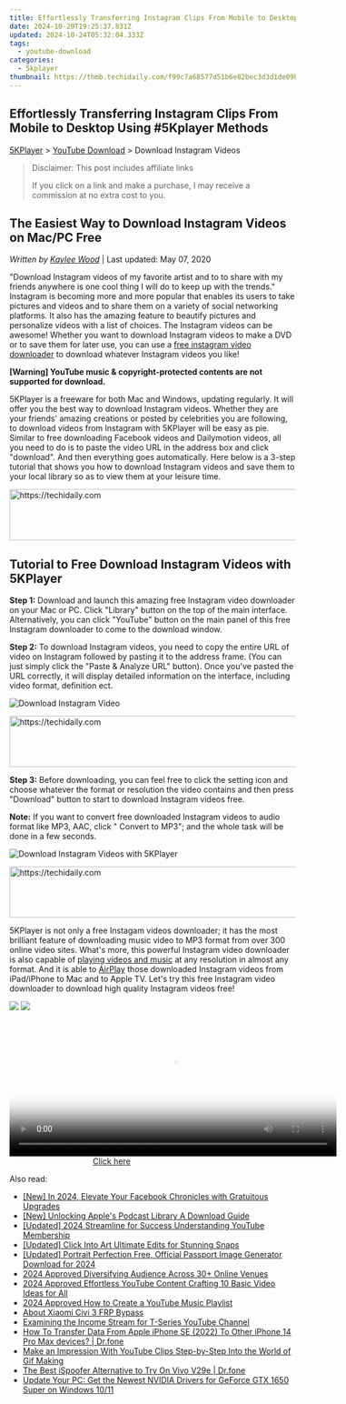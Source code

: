 ```yaml
---
title: Effortlessly Transferring Instagram Clips From Mobile to Desktop Using #5Kplayer Methods
date: 2024-10-20T19:25:37.831Z
updated: 2024-10-24T05:32:04.333Z
tags:
  - youtube-download
categories:
  - 5kplayer
thumbnail: https://thmb.techidaily.com/f99c7a68577d51b6e82bec3d3d1de09b7626e91bd216747172a72cd85e723e6d.jpg
---
```


## Effortlessly Transferring Instagram Clips From Mobile to Desktop Using #5Kplayer Methods

[5KPlayer](https://tools.techidaily.com/5kplayer/products/) \> [YouTube Download](https://tools.techidaily.com/5kplayer/youtube-download/) \> Download Instagram Videos

>  Disclaimer: This post includes affiliate links
>
>  If you click on a link and make a purchase, I may receive a commission at no extra cost to you.
>

## The Easiest Way to Download Instagram Videos on Mac/PC Free

 _Written by [Kaylee Wood](https://www.quora.com/profile/Amanda-Hu-21)_ | Last updated: May 07, 2020 

"Download Instagram videos of my favorite artist and to to share with my friends anywhere is one cool thing I will do to keep up with the trends." Instagram is becoming more and more popular that enables its users to take pictures and videos and to share them on a variety of social networking platforms. It also has the amazing feature to beautify pictures and personalize videos with a list of choices. The Instagram videos can be awesome! Whether you want to download Instagram videos to make a DVD or to save them for later use, you can use a [free instagram video downloader](https://tools.techidaily.com/5kplayer/youtube-download/) to download whatever Instagram videos you like!

**\[Warning\] YouTube music & copyright-protected contents are not supported for download.**

5KPlayer is a freeware for both Mac and Windows, updating regularly. It will offer you the best way to download Instagram videos. Whether they are your friends' amazing creations or posted by celebrities you are following, to download videos from Instagram with 5KPlayer will be easy as pie. Similar to free downloading Facebook videos and Dailymotion videos, all you need to do is to paste the video URL in the address box and click "download". And then everything goes automatically. Here below is a 3-step tutorial that shows you how to download Instagram videos and save them to your local library so as to view them at your leisure time.

<!-- affiliate ads begin -->
<a href="https://appsumo.8odi.net/c/5597632/2094418/7443" target="_top" id="2094418">
  <img src="//a.impactradius-go.com/display-ad/7443-2094418" border="0" alt="https://techidaily.com" width="728" height="90"/>
</a>
<img height="0" width="0" src="https://appsumo.8odi.net/i/5597632/2094418/7443" style="position:absolute;visibility:hidden;" border="0" />
<!-- affiliate ads end -->

## Tutorial to Free Download Instagram Videos with 5KPlayer

**Step 1:** Download and launch this amazing free Instagram video downloader on your Mac or PC. Click "Library" button on the top of the main interface. Alternatively, you can click "YouTube" button on the main panel of this free Instagram downloader to come to the download window.

**Step 2:** To download Instagram videos, you need to copy the entire URL of video on Instagram followed by pasting it to the address frame. (You can just simply click the "Paste & Analyze URL" button). Once you've pasted the URL correctly, it will display detailed information on the interface, including video format, definition ect.

![Download Instagram Video](https://www.5kplayer.com/youtube-download/img/youtube-0119-01.jpg) 

<!-- affiliate ads begin -->
<a href="https://25home.pxf.io/c/5597632/2148650/16836" target="_top" id="2148650">
  <img src="//a.impactradius-go.com/display-ad/16836-2148650" border="0" alt="https://techidaily.com" width="728" height="90"/>
</a>
<img height="0" width="0" src="https://25home.pxf.io/i/5597632/2148650/16836" style="position:absolute;visibility:hidden;" border="0" />
<!-- affiliate ads end -->

**Step 3:** Before downloading, you can feel free to click the setting icon and choose whatever the format or resolution the video contains and then press "Download" button to start to download Instagram videos free.

**Note:** If you want to convert free downloaded Instagram videos to audio format like MP3, AAC, click " Convert to MP3"; and the whole task will be done in a few seconds.

![Download Instagram Videos with 5KPlayer](https://www.5kplayer.com/youtube-download/img/5k-instagram-videos-xsy-031302.jpg) 

<!-- affiliate ads begin -->
<a href="https://appsumo.8odi.net/c/5597632/2082533/7443" target="_top" id="2082533">
  <img src="//a.impactradius-go.com/display-ad/7443-2082533" border="0" alt="https://techidaily.com" width="728" height="90"/>
</a>
<img height="0" width="0" src="https://appsumo.8odi.net/i/5597632/2082533/7443" style="position:absolute;visibility:hidden;" border="0" />
<!-- affiliate ads end -->

5KPlayer is not only a free Instagam videos downloader; it has the most brilliant feature of downloading music video to MP3 format from over 300 online video sites. What's more, this powerful Instagram video downloader is also capable of [playing videos and music](https://tools.techidaily.com/5kplayer/video-music-player/) at any resolution in almost any format. And it is able to [AirPlay](https://tools.techidaily.com/5kplayer/airplay/) those downloaded Instagram videos from iPad/iPhone to Mac and to Apple TV. Let's try this free Instagram video downloader to download high quality Instagram videos free!

[![](https://www.5kplayer.com/youtube-download/../button/freedownwhitewin.png)](https://tools.techidaily.com/5kplayer/products/) [![](https://www.5kplayer.com/youtube-download/../button/freedownbackmac.png)](https://tools.techidaily.com/5kplayer/products/)

<!-- affiliate ads begin -->
<span id="1982459">
					<video width="576" height="240" style="cursor:pointer"
           poster="//a.impactradius-go.com/display-clicktoplayimage/1982459.png"
           onclick="if(!this.playClicked){this.play();this.setAttribute('controls',true);this.playClicked=true;}">
	   <source src="//a.impactradius-go.com/display-ad/22993-1982459">
	   <img src="//a.impactradius-go.com/display-clicktoplayimage/1982459.png" style="border: none; height: 100%; width: 100%; object-fit: contain">
	</video>
	<div style="width:360px;text-align:center"><a href="javascript:window.open(decodeURIComponent('https%3A%2F%2Fhomestyler.sjv.io%2Fc%2F5597632%2F1982459%2F22993'), '_blank');void(0);">Click here</a></div>
</span>
<img height="0" width="0" src="https://imp.pxf.io/i/5597632/1982459/22993" style="position:absolute;visibility:hidden;" border="0" />
<!-- affiliate ads end -->

<ins class="adsbygoogle"
     style="display:block"
     data-ad-format="autorelaxed"
     data-ad-client="ca-pub-7571918770474297"
     data-ad-slot="1223367746"></ins>

<ins class="adsbygoogle"
     style="display:block"
     data-ad-client="ca-pub-7571918770474297"
     data-ad-slot="8358498916"
     data-ad-format="auto"
     data-full-width-responsive="true"></ins>

<span class="atpl-alsoreadstyle">Also read:</span>
<div><ul>
<li><a href="https://facebook-videos.techidaily.com/new-in-2024-elevate-your-facebook-chronicles-with-gratuitous-upgrades/"><u>[New] In 2024, Elevate Your Facebook Chronicles with Gratuitous Upgrades</u></a></li>
<li><a href="https://some-skills.techidaily.com/new-unlocking-apples-podcast-library-a-download-guide/"><u>[New] Unlocking Apple's Podcast Library A Download Guide</u></a></li>
<li><a href="https://youtube-video-recordings.techidaily.com/updated-2024-streamline-for-success-understanding-youtube-membership/"><u>[Updated] 2024 Streamline for Success Understanding YouTube Membership</u></a></li>
<li><a href="https://extra-information.techidaily.com/updated-click-into-art-ultimate-edits-for-stunning-snaps/"><u>[Updated] Click Into Art Ultimate Edits for Stunning Snaps</u></a></li>
<li><a href="https://fox-access.techidaily.com/updated-portrait-perfection-free-official-passport-image-generator-download-for-2024/"><u>[Updated] Portrait Perfection Free, Official Passport Image Generator Download for 2024</u></a></li>
<li><a href="https://youtube-video-recordings.techidaily.com/2024-approved-diversifying-audience-across-30plus-online-venues/"><u>2024 Approved Diversifying Audience Across 30+ Online Venues</u></a></li>
<li><a href="https://youtube-video-recordings.techidaily.com/2024-approved-effortless-youtube-content-crafting-10-basic-video-ideas-for-all/"><u>2024 Approved Effortless YouTube Content Crafting 10 Basic Video Ideas for All</u></a></li>
<li><a href="https://youtube-video-recordings.techidaily.com/2024-approved-how-to-create-a-youtube-music-playlist/"><u>2024 Approved How to Create a YouTube Music Playlist</u></a></li>
<li><a href="https://bypass-frp.techidaily.com/about-xiaomi-civi-3-frp-bypass-by-drfone-android/"><u>About Xiaomi Civi 3 FRP Bypass</u></a></li>
<li><a href="https://youtube-video-recordings.techidaily.com/examining-the-income-stream-for-t-series-youtube-channel/"><u>Examining the Income Stream for T-Series YouTube Channel</u></a></li>
<li><a href="https://techidaily.com/how-to-transfer-data-from-apple-iphone-se-2022-to-other-iphone-14-pro-max-devices-drfone-by-drfone-transfer-data-from-ios-transfer-data-from-ios/"><u>How To Transfer Data From Apple iPhone SE (2022) To Other iPhone 14 Pro Max devices? | Dr.fone</u></a></li>
<li><a href="https://youtube-video-recordings.techidaily.com/make-an-impression-with-youtube-clips-step-by-step-into-the-world-of-gif-making/"><u>Make an Impression With YouTube Clips Step-by-Step Into the World of Gif Making</u></a></li>
<li><a href="https://change-location.techidaily.com/the-best-ispoofer-alternative-to-try-on-vivo-v29e-drfone-by-drfone-virtual-android/"><u>The Best iSpoofer Alternative to Try On Vivo V29e | Dr.fone</u></a></li>
<li><a href="https://hardware-updates.techidaily.com/update-your-pc-get-the-newest-nvidia-drivers-for-geforce-gtx-1650-super-on-windows-1011/"><u>Update Your PC: Get the Newest NVIDIA Drivers for GeForce GTX 1650 Super on Windows 10/11</u></a></li>
</ul></div>

